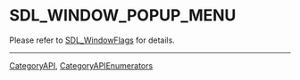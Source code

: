 # SDL_WINDOW_POPUP_MENU

Please refer to [SDL_WindowFlags](SDL_WindowFlags) for details.

----
[CategoryAPI](CategoryAPI), [CategoryAPIEnumerators](CategoryAPIEnumerators)

